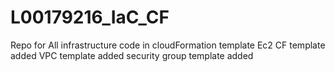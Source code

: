 # L00179216_IaC_CF
Repo for All infrastructure code in cloudFormation template
Ec2 CF template added
VPC template added
security group template added
